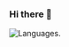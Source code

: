 ### Hi there 👋

<!--
**XYSheldon/XYSheldon** is a ✨ _special_ ✨ repository because its `README.md` (this file) appears on your GitHub profile.

Here are some ideas to get you started:

- 🔭 I’m currently working on ...
- 🌱 I’m currently learning ...
- 👯 I’m looking to collaborate on ...
- 🤔 I’m looking for help with ...
- 💬 Ask me about ...
- 📫 How to reach me: ...
- 😄 Pronouns: ...
- ⚡ Fun fact: ...

[LinkedIn Page](https://www.linkedin.com/in/yanshan-xie/)

- My Github Stats
![Stats](https://github-readme-stats.vercel.app/api?username=XYSheldon&show_icons=true&&bg_color=30,e96443,904e95&title_color=fff&text_color=fff&count_private=true). 

- My repository languages:  

-->

![Languages](https://github-readme-stats.vercel.app/api/top-langs/?username=XYSheldon&theme=dracula).

